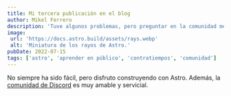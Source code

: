 ```yaml
---
title: Mi tercera publicación en el blog
author: Mikel Ferrero
description: 'Tuve algunos problemas, pero preguntar en la comunidad me ayudó mucho.'
image:
 url: 'https://docs.astro.build/assets/rays.webp'
 alt: 'Miniatura de los rayos de Astro.'
pubDate: 2022-07-15
tags: ['astro', 'aprender en público', 'contratiempos', 'comunidad']
---
```


No siempre ha sido fácil, pero disfruto construyendo con Astro. Además, la [comunidad de Discord](https://astro.build/chat) es muy amable y servicial.
